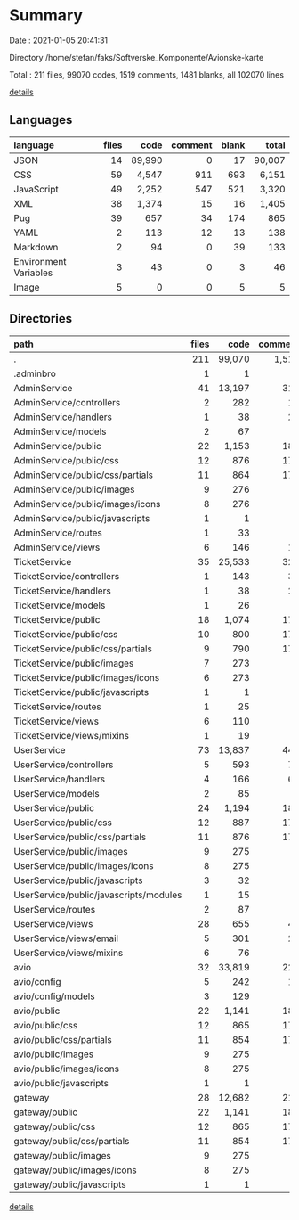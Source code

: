 # Summary

Date : 2021-01-05 20:41:31

Directory /home/stefan/faks/Softverske_Komponente/Avionske-karte

Total : 211 files,  99070 codes, 1519 comments, 1481 blanks, all 102070 lines

[details](details.md)

## Languages
| language | files | code | comment | blank | total |
| :--- | ---: | ---: | ---: | ---: | ---: |
| JSON | 14 | 89,990 | 0 | 17 | 90,007 |
| CSS | 59 | 4,547 | 911 | 693 | 6,151 |
| JavaScript | 49 | 2,252 | 547 | 521 | 3,320 |
| XML | 38 | 1,374 | 15 | 16 | 1,405 |
| Pug | 39 | 657 | 34 | 174 | 865 |
| YAML | 2 | 113 | 12 | 13 | 138 |
| Markdown | 2 | 94 | 0 | 39 | 133 |
| Environment Variables | 3 | 43 | 0 | 3 | 46 |
| Image | 5 | 0 | 0 | 5 | 5 |

## Directories
| path | files | code | comment | blank | total |
| :--- | ---: | ---: | ---: | ---: | ---: |
| . | 211 | 99,070 | 1,519 | 1,481 | 102,070 |
| .adminbro | 1 | 1 | 0 | 1 | 2 |
| AdminService | 41 | 13,197 | 316 | 327 | 13,840 |
| AdminService/controllers | 2 | 282 | 16 | 57 | 355 |
| AdminService/handlers | 1 | 38 | 29 | 8 | 75 |
| AdminService/models | 2 | 67 | 0 | 9 | 76 |
| AdminService/public | 22 | 1,153 | 180 | 141 | 1,474 |
| AdminService/public/css | 12 | 876 | 177 | 135 | 1,188 |
| AdminService/public/css/partials | 11 | 864 | 177 | 134 | 1,175 |
| AdminService/public/images | 9 | 276 | 3 | 5 | 284 |
| AdminService/public/images/icons | 8 | 276 | 3 | 4 | 283 |
| AdminService/public/javascripts | 1 | 1 | 0 | 1 | 2 |
| AdminService/routes | 1 | 33 | 4 | 18 | 55 |
| AdminService/views | 6 | 146 | 15 | 41 | 202 |
| TicketService | 35 | 25,533 | 320 | 279 | 26,132 |
| TicketService/controllers | 1 | 143 | 37 | 42 | 222 |
| TicketService/handlers | 1 | 38 | 29 | 8 | 75 |
| TicketService/models | 1 | 26 | 0 | 5 | 31 |
| TicketService/public | 18 | 1,074 | 179 | 131 | 1,384 |
| TicketService/public/css | 10 | 800 | 176 | 126 | 1,102 |
| TicketService/public/css/partials | 9 | 790 | 176 | 125 | 1,091 |
| TicketService/public/images | 7 | 273 | 3 | 4 | 280 |
| TicketService/public/images/icons | 6 | 273 | 3 | 3 | 279 |
| TicketService/public/javascripts | 1 | 1 | 0 | 1 | 2 |
| TicketService/routes | 1 | 25 | 0 | 15 | 40 |
| TicketService/views | 6 | 110 | 3 | 23 | 136 |
| TicketService/views/mixins | 1 | 19 | 0 | 7 | 26 |
| UserService | 73 | 13,837 | 449 | 542 | 14,828 |
| UserService/controllers | 5 | 593 | 78 | 93 | 764 |
| UserService/handlers | 4 | 166 | 69 | 32 | 267 |
| UserService/models | 2 | 85 | 1 | 11 | 97 |
| UserService/public | 24 | 1,194 | 182 | 156 | 1,532 |
| UserService/public/css | 12 | 887 | 177 | 134 | 1,198 |
| UserService/public/css/partials | 11 | 876 | 177 | 133 | 1,186 |
| UserService/public/images | 9 | 275 | 3 | 4 | 282 |
| UserService/public/images/icons | 8 | 275 | 3 | 3 | 281 |
| UserService/public/javascripts | 3 | 32 | 2 | 18 | 52 |
| UserService/public/javascripts/modules | 1 | 15 | 0 | 5 | 20 |
| UserService/routes | 2 | 87 | 3 | 21 | 111 |
| UserService/views | 28 | 655 | 43 | 140 | 838 |
| UserService/views/email | 5 | 301 | 29 | 41 | 371 |
| UserService/views/mixins | 6 | 76 | 0 | 7 | 83 |
| avio | 32 | 33,819 | 220 | 169 | 34,208 |
| avio/config | 5 | 242 | 12 | 16 | 270 |
| avio/config/models | 3 | 129 | 0 | 3 | 132 |
| avio/public | 22 | 1,141 | 180 | 139 | 1,460 |
| avio/public/css | 12 | 865 | 177 | 134 | 1,176 |
| avio/public/css/partials | 11 | 854 | 177 | 133 | 1,164 |
| avio/public/images | 9 | 275 | 3 | 4 | 282 |
| avio/public/images/icons | 8 | 275 | 3 | 3 | 281 |
| avio/public/javascripts | 1 | 1 | 0 | 1 | 2 |
| gateway | 28 | 12,682 | 214 | 162 | 13,058 |
| gateway/public | 22 | 1,141 | 180 | 139 | 1,460 |
| gateway/public/css | 12 | 865 | 177 | 134 | 1,176 |
| gateway/public/css/partials | 11 | 854 | 177 | 133 | 1,164 |
| gateway/public/images | 9 | 275 | 3 | 4 | 282 |
| gateway/public/images/icons | 8 | 275 | 3 | 3 | 281 |
| gateway/public/javascripts | 1 | 1 | 0 | 1 | 2 |

[details](details.md)